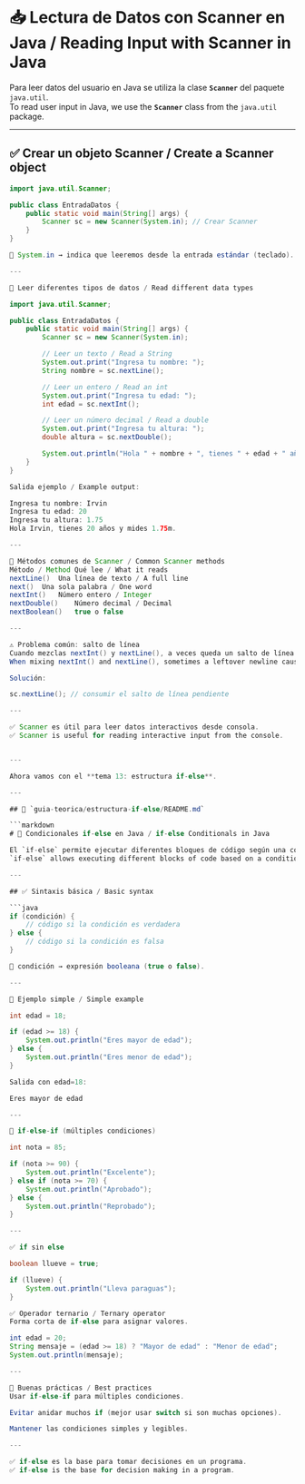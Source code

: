 # 📥 Lectura de Datos con Scanner en Java / Reading Input with Scanner in Java

Para leer datos del usuario en Java se utiliza la clase **`Scanner`** del paquete `java.util`.  
To read user input in Java, we use the **`Scanner`** class from the `java.util` package.

---

## ✅ Crear un objeto Scanner / Create a Scanner object

```java
import java.util.Scanner;

public class EntradaDatos {
    public static void main(String[] args) {
        Scanner sc = new Scanner(System.in); // Crear Scanner
    }
}

📌 System.in → indica que leeremos desde la entrada estándar (teclado).

---

🧪 Leer diferentes tipos de datos / Read different data types

import java.util.Scanner;

public class EntradaDatos {
    public static void main(String[] args) {
        Scanner sc = new Scanner(System.in);

        // Leer un texto / Read a String
        System.out.print("Ingresa tu nombre: ");
        String nombre = sc.nextLine();

        // Leer un entero / Read an int
        System.out.print("Ingresa tu edad: ");
        int edad = sc.nextInt();

        // Leer un número decimal / Read a double
        System.out.print("Ingresa tu altura: ");
        double altura = sc.nextDouble();

        System.out.println("Hola " + nombre + ", tienes " + edad + " años y mides " + altura + "m.");
    }
}

Salida ejemplo / Example output:

Ingresa tu nombre: Irvin
Ingresa tu edad: 20
Ingresa tu altura: 1.75
Hola Irvin, tienes 20 años y mides 1.75m.

---

📌 Métodos comunes de Scanner / Common Scanner methods
Método / Method	Qué lee / What it reads
nextLine()	Una línea de texto / A full line
next()	Una sola palabra / One word
nextInt()	Número entero / Integer
nextDouble()	Número decimal / Decimal
nextBoolean()	true o false

---

⚠️ Problema común: salto de línea
Cuando mezclas nextInt() y nextLine(), a veces queda un salto de línea pendiente.
When mixing nextInt() and nextLine(), sometimes a leftover newline causes issues.

Solución:

sc.nextLine(); // consumir el salto de línea pendiente

---

✅ Scanner es útil para leer datos interactivos desde consola.
✅ Scanner is useful for reading interactive input from the console.


---

Ahora vamos con el **tema 13: estructura if-else**.  

---

## 📂 `guia-teorica/estructura-if-else/README.md`

```markdown
# 🔀 Condicionales if-else en Java / if-else Conditionals in Java

El `if-else` permite ejecutar diferentes bloques de código según una condición.  
`if-else` allows executing different blocks of code based on a condition.

---

## ✅ Sintaxis básica / Basic syntax

```java
if (condición) {
    // código si la condición es verdadera
} else {
    // código si la condición es falsa
}

📌 condición → expresión booleana (true o false).

---

🧪 Ejemplo simple / Simple example

int edad = 18;

if (edad >= 18) {
    System.out.println("Eres mayor de edad");
} else {
    System.out.println("Eres menor de edad");
}

Salida con edad=18:

Eres mayor de edad

---

🔄 if-else-if (múltiples condiciones)

int nota = 85;

if (nota >= 90) {
    System.out.println("Excelente");
} else if (nota >= 70) {
    System.out.println("Aprobado");
} else {
    System.out.println("Reprobado");
}

---

✅ if sin else

boolean llueve = true;

if (llueve) {
    System.out.println("Lleva paraguas");
}

✅ Operador ternario / Ternary operator
Forma corta de if-else para asignar valores.

int edad = 20;
String mensaje = (edad >= 18) ? "Mayor de edad" : "Menor de edad";
System.out.println(mensaje);

---

📌 Buenas prácticas / Best practices
Usar if-else-if para múltiples condiciones.

Evitar anidar muchos if (mejor usar switch si son muchas opciones).

Mantener las condiciones simples y legibles.

---

✅ if-else es la base para tomar decisiones en un programa.
✅ if-else is the base for decision making in a program.
